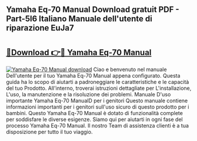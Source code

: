 ## Yamaha Eq-70 Manual Download gratuit PDF - Part-5l6 Italiano Manuale dell'utente di riparazione EuJa7

# <h2><a href="http://dfbb6z.blite.top/?on=Yamaha+Eq-70+Manual">🔗Download 👉🔴 Yamaha Eq-70 Manual</a></h2>

[![Yamaha Eq-70 Manual download](https://i.imgur.com/lujVjoI.png)](http://dfbb6z.blite.top/?on=Yamaha+Eq-70+Manual)
Ciao e benvenuto nel manuale Dell'utente per il tuo Yamaha Eq-70 Manual appena configurato. Questa guida ha lo scopo di aiutarti a padroneggiare le caratteristiche e le capacità del tuo Prodotto. All'interno, troverai istruzioni dettagliate per L'installazione, L'uso, la manutenzione e la risoluzione dei problemi. Manuale D'uso importante Yamaha Eq-70 ManualD per i genitori Questo manuale contiene informazioni importanti per i genitori sull'uso sicuro di questo prodotto per i bambini. Questo Yamaha Eq-70 Manual è dotato di funzionalità complete per soddisfare le diverse esigenze. Siamo qui per aiutarti in ogni fase del processo Yamaha Eq-70 Manual. Il nostro Team di assistenza clienti è a tua disposizione per tutto il tuo viaggio.
